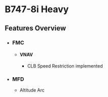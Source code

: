 # B747-8i Heavy

## Features Overview

* ### FMC
    * #### VNAV
        * CLB Speed Restriction implemented
* ### MFD
    *  Altitude Arc
